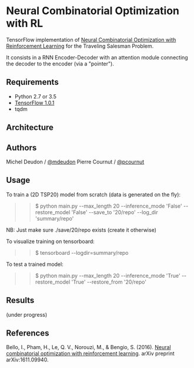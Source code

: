 # Neural Combinatorial Optimization with RL

TensorFlow implementation of [Neural Combinatorial Optimization with Reinforcement Learning](http://arxiv.org/abs/1611.09940) for the Traveling Salesman Problem.

It consists in a RNN Encoder-Decoder with an attention module connecting the decoder to the encoder (via a "pointer").

## Requirements

- Python 2.7 or 3.5
- [TensorFlow 1.0.1](https://www.tensorflow.org/install/)
- tqdm

## Architecture


## Authors

Michel Deudon / [@mdeudon](https://github.com/MichelDeudon)
Pierre Cournut / [@pcournut](https://github.com/pcournut)

## Usage

To train a (2D TSP20) model from scratch (data is generated on the fly):
>> $ python main.py --max_length 20 --inference_mode 'False' --restore_model 'False' --save_to '20/repo' --log_dir 'summary/repo' 

NB: Just make sure ./save/20/repo exists (create it otherwise)

To visualize training on tensorboard:
>> $ tensorboard --logdir=summary/repo

To test a trained model:
>> $ python main.py --max_length 20 --inference_mode 'True' --restore_model 'True' --restore_from '20/repo'


## Results

(under progress)

## References
Bello, I., Pham, H., Le, Q. V., Norouzi, M., & Bengio, S. (2016). [Neural combinatorial optimization with reinforcement learning](https://arxiv.org/abs/1611.09940). arXiv preprint arXiv:1611.09940.
